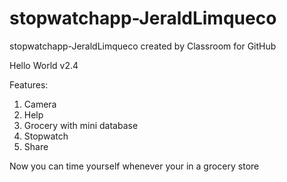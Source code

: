 # stopwatchapp-JeraldLimqueco
stopwatchapp-JeraldLimqueco created by Classroom for GitHub

Hello World v2.4

Features:
1. Camera
2. Help
3. Grocery with mini database
4. Stopwatch
5. Share

Now you can time yourself whenever your in a grocery store
